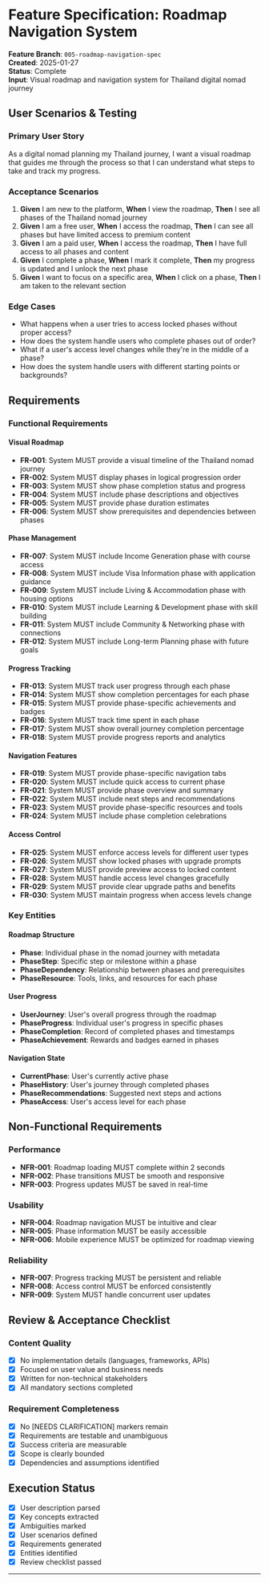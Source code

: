 # Feature Specification: Roadmap Navigation System

**Feature Branch**: `005-roadmap-navigation-spec`  
**Created**: 2025-01-27  
**Status**: Complete  
**Input**: Visual roadmap and navigation system for Thailand digital nomad journey

## User Scenarios & Testing

### Primary User Story
As a digital nomad planning my Thailand journey, I want a visual roadmap that guides me through the process so that I can understand what steps to take and track my progress.

### Acceptance Scenarios
1. **Given** I am new to the platform, **When** I view the roadmap, **Then** I see all phases of the Thailand nomad journey
2. **Given** I am a free user, **When** I access the roadmap, **Then** I can see all phases but have limited access to premium content
3. **Given** I am a paid user, **When** I access the roadmap, **Then** I have full access to all phases and content
4. **Given** I complete a phase, **When** I mark it complete, **Then** my progress is updated and I unlock the next phase
5. **Given** I want to focus on a specific area, **When** I click on a phase, **Then** I am taken to the relevant section

### Edge Cases
- What happens when a user tries to access locked phases without proper access?
- How does the system handle users who complete phases out of order?
- What if a user's access level changes while they're in the middle of a phase?
- How does the system handle users with different starting points or backgrounds?

## Requirements

### Functional Requirements

#### Visual Roadmap
- **FR-001**: System MUST provide a visual timeline of the Thailand nomad journey
- **FR-002**: System MUST display phases in logical progression order
- **FR-003**: System MUST show phase completion status and progress
- **FR-004**: System MUST include phase descriptions and objectives
- **FR-005**: System MUST provide phase duration estimates
- **FR-006**: System MUST show prerequisites and dependencies between phases

#### Phase Management
- **FR-007**: System MUST include Income Generation phase with course access
- **FR-008**: System MUST include Visa Information phase with application guidance
- **FR-009**: System MUST include Living & Accommodation phase with housing options
- **FR-010**: System MUST include Learning & Development phase with skill building
- **FR-011**: System MUST include Community & Networking phase with connections
- **FR-012**: System MUST include Long-term Planning phase with future goals

#### Progress Tracking
- **FR-013**: System MUST track user progress through each phase
- **FR-014**: System MUST show completion percentages for each phase
- **FR-015**: System MUST provide phase-specific achievements and badges
- **FR-016**: System MUST track time spent in each phase
- **FR-017**: System MUST show overall journey completion percentage
- **FR-018**: System MUST provide progress reports and analytics

#### Navigation Features
- **FR-019**: System MUST provide phase-specific navigation tabs
- **FR-020**: System MUST include quick access to current phase
- **FR-021**: System MUST provide phase overview and summary
- **FR-022**: System MUST include next steps and recommendations
- **FR-023**: System MUST provide phase-specific resources and tools
- **FR-024**: System MUST include phase completion celebrations

#### Access Control
- **FR-025**: System MUST enforce access levels for different user types
- **FR-026**: System MUST show locked phases with upgrade prompts
- **FR-027**: System MUST provide preview access to locked content
- **FR-028**: System MUST handle access level changes gracefully
- **FR-029**: System MUST provide clear upgrade paths and benefits
- **FR-030**: System MUST maintain progress when access levels change

### Key Entities

#### Roadmap Structure
- **Phase**: Individual phase in the nomad journey with metadata
- **PhaseStep**: Specific step or milestone within a phase
- **PhaseDependency**: Relationship between phases and prerequisites
- **PhaseResource**: Tools, links, and resources for each phase

#### User Progress
- **UserJourney**: User's overall progress through the roadmap
- **PhaseProgress**: Individual user's progress in specific phases
- **PhaseCompletion**: Record of completed phases and timestamps
- **PhaseAchievement**: Rewards and badges earned in phases

#### Navigation State
- **CurrentPhase**: User's currently active phase
- **PhaseHistory**: User's journey through completed phases
- **PhaseRecommendations**: Suggested next steps and actions
- **PhaseAccess**: User's access level for each phase

## Non-Functional Requirements

### Performance
- **NFR-001**: Roadmap loading MUST complete within 2 seconds
- **NFR-002**: Phase transitions MUST be smooth and responsive
- **NFR-003**: Progress updates MUST be saved in real-time

### Usability
- **NFR-004**: Roadmap navigation MUST be intuitive and clear
- **NFR-005**: Phase information MUST be easily accessible
- **NFR-006**: Mobile experience MUST be optimized for roadmap viewing

### Reliability
- **NFR-007**: Progress tracking MUST be persistent and reliable
- **NFR-008**: Access control MUST be enforced consistently
- **NFR-009**: System MUST handle concurrent user updates

## Review & Acceptance Checklist

### Content Quality
- [x] No implementation details (languages, frameworks, APIs)
- [x] Focused on user value and business needs
- [x] Written for non-technical stakeholders
- [x] All mandatory sections completed

### Requirement Completeness
- [x] No [NEEDS CLARIFICATION] markers remain
- [x] Requirements are testable and unambiguous
- [x] Success criteria are measurable
- [x] Scope is clearly bounded
- [x] Dependencies and assumptions identified

## Execution Status

- [x] User description parsed
- [x] Key concepts extracted
- [x] Ambiguities marked
- [x] User scenarios defined
- [x] Requirements generated
- [x] Entities identified
- [x] Review checklist passed

---
